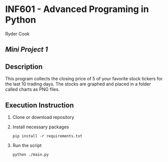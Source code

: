 # **INF601 - Advanced Programing in Python**
Ryder Cook
## **_Mini Project 1_**
## Description
This program collects the closing price of 5 of your favorite stock tickers for the last 10 trading days.
The stocks are graphed and placed in a folder called charts as PNG files.
## Execution Instruction
1. Clone or download repository
2. Install necessary packages

   `pip install -r requirements.txt`
3. Run the script

   `python ./main.py`